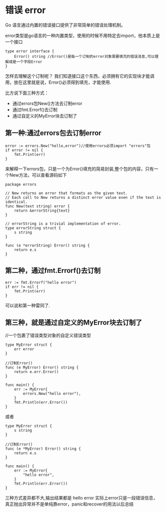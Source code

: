 


错误 error
================

Go 语言通过内置的错误接口提供了非常简单的错误处理机制。

error类型是go语言的一种内置类型，使用的时候不用特定去import，他本质上是一个接口
```golang
type error interface {
	Error() string //Error()是每一个订制的error对象需要填充的错误消息,可以理解成是一个字段Error
}
```


怎样去理解这个订制呢？
我们知道接口这个东西，必须拥有它的实现块才能调用，放在这里就是说，Error()必须得到填充，才能使用.

比方说下面三种方式：
- 通过errors包New()方法去订制error
- 通过fmt.Errorf()去订制
- 通过自定义的MyError块去订制了


第一种:通过errors包去订制error
---------------
```golang
error := errors.New("hello,error")//使用errors必须import "errors"包
if error != nil {
    fmt.Print(err)
}
```

来解释一下errors包，只是一个为Error()填充的简易封装,整个包的内容，只有一个New方法，可以查看源码如下
```golang
package errors

// New returns an error that formats as the given text.
// Each call to New returns a distinct error value even if the text is identical.
func New(text string) error {
	return &errorString{text}
}

// errorString is a trivial implementation of error.
type errorString struct {
	s string
}

func (e *errorString) Error() string {
	return e.s
}
```



第二种，通过fmt.Errorf()去订制
---------------
```golang
err := fmt.Errorf("hello error")
if err != nil {
    fmt.Print(err)
}
```
可以说和第一种雷同了.



第三种，就是通过自定义的MyError块去订制了
---------------
//一个包裹了错误类型对象的自定义错误类型
```golang
type MyError struct {
	err error 
}

//订制Error()
func (e MyError) Error() string {
    return e.err.Error()
}

func main() {
	err := MyError{
		errors.New("hello error"),
	}
	fmt.Println(err.Error())
}
```
或者
```golang
type MyError struct {
	s string 
}

//订制Error()
func (e *MyError) Error() string {
    return e.s
}

func main() {
	err := MyError{
		"hello error",
	}
	fmt.Println(err.Error())
}
```


三种方式差异都不大,输出结果都是 hello error
实际上error只是一段错误信息，真正抛出异常并不是单纯靠error，panic和recover的用法以后总结
